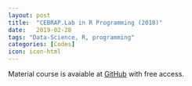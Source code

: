 ```yaml
---
layout: post
title:  "CEBRAP.Lab in R Programming (2018)"
date:   2019-02-28
tags: "Data-Science, R, programming"
categories: [Codes]
icon: icon-html
---
```


Material course is avaiable at [GitHub](https://github.com/thiagomeireles/cebrap_lab_programacao_r) with free access.
